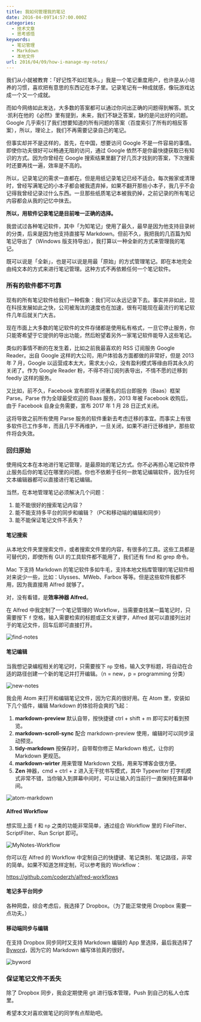 ```yaml
---
title: 我如何管理我的笔记
date: 2016-04-09T14:57:00.000Z
categories:
  - 技术文章
  - 思考感悟
keywords:
  - 笔记管理
  - Markdown
  - 本地文件
url: 2016/04/09/how-i-manage-my-notes/
---
```


我们从小就被教育：「好记性不如烂笔头。」我是一个笔记重度用户，也许是从小培养的习惯，喜欢把有意思的东西记在本子里。记录笔记有一种成就感，像玩游戏达成一个又一个成就。<!--more-->

而如今网络如此发达，大多数的答案都可以通过你问出正确的问题得到解答。凯文·凯利在他的《必然》里有提到，未来，我们不缺乏答案，缺的是问出好的问题。Google 几乎索引了我们想要知道的所有问题的答案（百度索引了所有的相反答案），所以，理论上，我们不再需要记录自己的笔记。

但事实却并不是这样的，首先，在中国，想要访问 Google 不是一件容易的事情。即使你功夫很好可以畅通无阻的访问，通过 Google 依然不是你最快捷获取已有知识的方式。因为你曾经在 Google 搜索结果里翻了好几页才找到的答案，下次搜索时还要再找一遍，效率是不高的。

所以，记录笔记的需求一直都在。但是用纸记录笔记已经不适合。每次搬家或清理时，曾经写满笔记的小本子都会被我遗弃掉，如果不翻开那些小本子，我几乎不会记得我曾经记录过什么东西。一旦那些纸质笔记本被我扔掉，之前记录的所有笔记内容都会从我的记忆中抹去。

**所以，用软件记录笔记是目前唯一正确的选择。**

我尝试过各种笔记软件，其中「为知笔记」使用了最久，最早是因为他支持目录树的分类，后来是因为他支持直接写 Markdown。但前不久，我把我的几百篇为知笔记导出了（Windows 版支持导出），我打算以一种全新的方式来管理我的笔记。

既可以说是「全新」，也是可以说是用最「原始」的方式管理笔记。即在本地完全由纯文本的方式来进行笔记管理。这种方式不再依赖任何一个笔记软件。

### 所有的软件都不可靠

现有的所有笔记软件给我们一种假象：我们可以永远记录下去。事实并非如此，现在科技发展如此之快，公司被淘汰的速度也在加速，很有可能现在最流行的笔记软件几年后就关门大吉。

现在市面上大多数的笔记软件的文件存储都是使用私有格式，一旦它停止服务，你只能寄希望于它提供的导出功能，然后盼望着另外一家笔记软件能导入这些笔记。

类似的事情不断的在发生着，比如之前我最喜欢的 RSS 订阅服务 Google Reader。出自 Google 这样的大公司，用户体验各方面都做的非常好，但是 2013 年 7 月，Google 以运营成本太大，需求太小众，没有盈利模式等缘由将其永久的关闭了。作为 Google Reader 粉，不得不将订阅列表导出，不情不愿的迁移到 feedly 这样的服务。

又比如，前不久，Facebook 宣布即将关闭著名的后台即服务（Baas）框架 Parse。Parse 作为全球最受欢迎的 Baas 服务，2013 年被 Facebook 收购后，由于 Facebook 自身业务需要，宣布 2017 年 1 月 28 日正式关闭。

这将导致之前所有使用 Parse 服务的软件重新去考虑迁移的事宜。而事实上有很多软件已工作多年，而且几乎不再维护，一旦关闭，如果不进行迁移维护，那些软件将会失效。

### 回归原始

使用纯文本在本地进行笔记管理，是最原始的笔记方式。你不必再担心笔记软件停止服务后你的笔记在哪里的问题。你也不依赖于任何一款笔记编辑软件，因为任何文本编辑器都可以直接进行笔记编辑。

当然，在本地管理笔记必须解决几个问题：

1. 能不能很好的搜索笔记内容？
2. 能不能支持多平台的同步和编辑？（PC和移动端的编辑和同步）
3. 能不能保证笔记文件不丢失？

#### 笔记搜索

从本地文件夹里搜索文件，或者搜索文件里的内容，有很多的工具。这些工具都是可替代的，即使所有 GUI 的工具软件都不能用了，我们还有 find 和 grep 命令。

Mac 下支持 Markdown 的笔记软件多如牛毛，支持本地文档库管理的笔记软件相对来说少一些，比如：Ulysses、MWeb、Farbox 等等。但是这些软件我都不用，因为我直接用 Alfred 就够了。

对，没有看错，是**效率神器 Alfred**。

在 Alfred 中我定制了一个笔记管理的 Workflow，当需要查找某一篇笔记时，只需要按下 `f` 空格，输入需要检索的标题或正文关键字，Alfred 就可以直接列出对于的笔记文件，回车后即可直接打开。

![find-notes](http://7xlx3k.com1.z0.glb.clouddn.com/find-notes.png-s)

#### 笔记编辑

当我想记录编程相关的笔记时，只需要按下 `np` 空格，输入文字标题，将自动在合适的路径创建一个新的笔记并打开编辑。（n = new，p = programming 分类）

![new-notes](http://7xlx3k.com1.z0.glb.clouddn.com/new-notes.png-s)

我会用 Atom 来打开和编辑笔记文件，因为它真的很好用。在 Atom 里，安装如下几个插件，编辑 Markdown 的体验将会爽的飞起：

1. **markdown-preview** 默认自带，按快捷键 ctrl + shift + m 即可实时看到预览。
2. **markdown-scroll-sync** 配合 markdown-preview 使用，编辑时可以同步滚动预览。
3. **tidy-markdown** 按保存时，自带帮你修正 Markdown 格式，让你的 Markdown 更规范。
4. **markdown-wirter** 用来管理 Markdown 文档，用来写博客会很方便。
5. **Zen** 神器，cmd + ctrl + z 进入无干扰书写模式，其中 Typewriter 打字机模式非常不错，当你输入到屏幕中间时，可以让输入的当前行一直保持在屏幕中间。

![atom-markdown](http://7xlx3k.com1.z0.glb.clouddn.com/atom-markdown.png-s)

#### Alfred Workflow

想实现上面 `f` 和 `np` 之类的功能非常简单，通过组合 Workflow 里的 FileFilter、ScriptFilter、Run Script 即可。

![MyNotes-Workflow](http://7xlx3k.com1.z0.glb.clouddn.com/MyNotes-Workflow.png-s)

你可以在 Alfred 的 Workflow 中定制自己的快捷键、笔记类别、笔记路径，非常的简单。如果不知道怎样定制，可以参考我的 Workflow：

<https://github.com/coderzh/alfred-workflows>

#### 笔记多平台同步

各种网盘，综合考虑后，我选择了 Dropbox。（为了能正常使用 Dropbox 需要一点功夫。）

#### 移动端同步与编辑

在支持 Dropbox 同步同时又支持 Markdown 编辑的 App 里选择，最后我选择了 [Byword](https://bywordapp.com/)，因为它的 Markdown 编写体验真的很好。

![byword](http://7xlx3k.com1.z0.glb.clouddn.com/byword.PNG)

### 保证笔记文件不丢失

除了 Dropbox 同步，我会定期使用 git 进行版本管理，Push 到自己的私人仓库里。

希望本文对喜欢做笔记的同学有点帮助吧。
